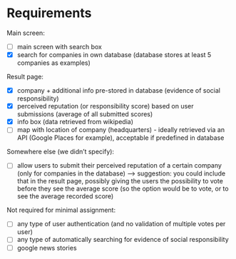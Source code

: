 # Requirements

Main screen:
- [ ] main screen with search box
- [x] search for companies in own database (database stores at least 5 companies as examples)

Result page:
- [x] company + additional info pre-stored in database (evidence of social responsibility)
- [x] perceived reputation (or responsibility score) based on user submissions (average of all submitted scores)
- [x] info box (data retrieved from wikipedia)
- [ ] map with location of company (headquarters) - ideally retrieved via an API (Google Places for example), acceptable if predefined in database

Somewhere else (we didn’t specify):
- [ ] allow users to submit their perceived reputation of a certain company (only for companies in the database)
—> suggestion: you could include that in the result page, possibly giving the users the possibility to vote before they see the average score (so the option would be to vote, or to see the average recorded score)

Not required for minimal assignment:
- [ ] any type of user authentication (and no validation of multiple votes per user)
- [ ] any type of automatically searching for evidence of social responsibility
- [ ] google news stories
